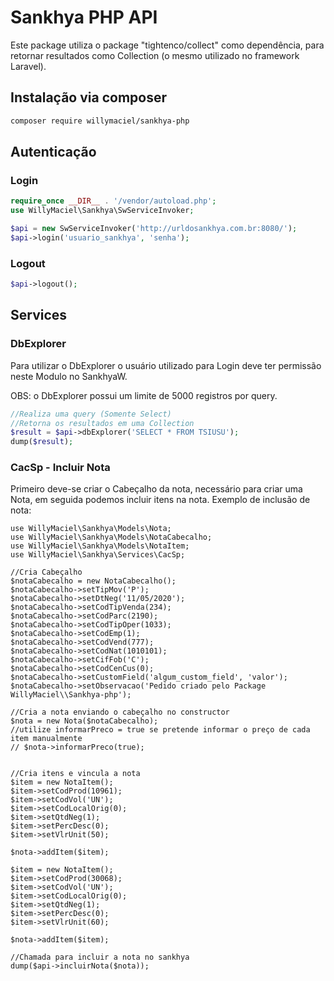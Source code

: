 # Sankhya PHP API
Este package utiliza o package "tightenco/collect" como dependência, para retornar resultados como Collection (o mesmo utilizado no framework Laravel).

## Instalação via composer

``` bash
composer require willymaciel/sankhya-php
```

## Autenticação

### Login

``` php
require_once __DIR__ . '/vendor/autoload.php';
use WillyMaciel\Sankhya\SwServiceInvoker;

$api = new SwServiceInvoker('http://urldosankhya.com.br:8080/');
$api->login('usuario_sankhya', 'senha');
```

### Logout

```php
$api->logout();
```

## Services

### DbExplorer
Para utilizar o DbExplorer o usuário utilizado para Login deve ter permissão neste Modulo no SankhyaW.

OBS: o DbExplorer possui um limite de 5000 registros por query.

``` php
//Realiza uma query (Somente Select)
//Retorna os resultados em uma Collection
$result = $api->dbExplorer('SELECT * FROM TSIUSU');
dump($result);
```

### CacSp - Incluir Nota

Primeiro deve-se criar o Cabeçalho da nota, necessário para criar uma Nota, em seguida podemos incluir itens na nota.
Exemplo de inclusão de nota:

```
use WillyMaciel\Sankhya\Models\Nota;
use WillyMaciel\Sankhya\Models\NotaCabecalho;
use WillyMaciel\Sankhya\Models\NotaItem;
use WillyMaciel\Sankhya\Services\CacSp;

//Cria Cabeçalho
$notaCabecalho = new NotaCabecalho();
$notaCabecalho->setTipMov('P');
$notaCabecalho->setDtNeg('11/05/2020');
$notaCabecalho->setCodTipVenda(234);
$notaCabecalho->setCodParc(2190);
$notaCabecalho->setCodTipOper(1033);
$notaCabecalho->setCodEmp(1);
$notaCabecalho->setCodVend(777);
$notaCabecalho->setCodNat(1010101);
$notaCabecalho->setCifFob('C');
$notaCabecalho->setCodCenCus(0);
$notaCabecalho->setCustomField('algum_custom_field', 'valor');
$notaCabecalho->setObservacao('Pedido criado pelo Package WillyMaciel\\Sankhya-php');

//Cria a nota enviando o cabeçalho no constructor
$nota = new Nota($notaCabecalho);
//utilize informarPreco = true se pretende informar o preço de cada item manualmente
// $nota->informarPreco(true);


//Cria itens e vincula a nota
$item = new NotaItem();
$item->setCodProd(10961);
$item->setCodVol('UN');
$item->setCodLocalOrig(0);
$item->setQtdNeg(1);
$item->setPercDesc(0);
$item->setVlrUnit(50);

$nota->addItem($item);

$item = new NotaItem();
$item->setCodProd(30068);
$item->setCodVol('UN');
$item->setCodLocalOrig(0);
$item->setQtdNeg(1);
$item->setPercDesc(0);
$item->setVlrUnit(60);

$nota->addItem($item);

//Chamada para incluir a nota no sankhya
dump($api->incluirNota($nota));

```
